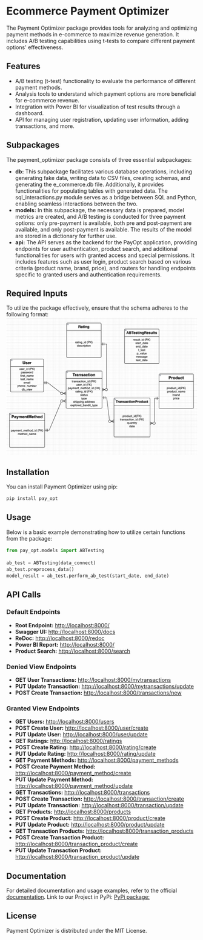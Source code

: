 # Ecommerce Payment Optimizer

The Payment Optimizer package provides tools for analyzing and optimizing payment methods in e-commerce to maximize revenue generation. It includes A/B testing capabilities using t-tests to compare different payment options' effectiveness.

## Features

- A/B testing (t-test) functionality to evaluate the performance of different payment methods.
- Analysis tools to understand which payment options are more beneficial for e-commerce revenue.
- Integration with Power BI for visualization of test results through a dashboard.
- API for managing user registration, updating user information, adding transactions, and more.

## Subpackages

The payment_optimizer package consists of three essential subpackages:

- **db:** This subpackage facilitates various database operations, including generating fake data, writing data to CSV files, creating schemas, and generating the e_commerce.db file. Additionally, it provides functionalities for populating tables with generated data. The sql_interactions.py module serves as a bridge between SQL and Python, enabling seamless interactions between the two.
- **models:** In this subpackage, the necessary data is prepared, model metrics are created, and A/B testing is conducted for three payment options: only pre-payment is available, both pre and post-payment are available, and only post-payment is available. The results of the model are stored in a dictionary for further use.
- **api:** The API serves as the backend for the PayOpt application, providing endpoints for user authentication, product search, and additional functionalities for users with granted access and special permissions. It includes features such as user login, product search based on various criteria (product name, brand, price), and routers for handling endpoints specific to granted users and authentication requirements.

## Required Inputs

To utilize the package effectively, ensure that the schema adheres to the following format:
![Alt Text](Documents/ERD.png)

## Installation

You can install Payment Optimizer using pip:

```bash
pip install pay_opt
```

## Usage

Below is a basic example demonstrating how to utilize certain functions from the package:

```python
from pay_opt.models import ABTesting

ab_test = ABTesting(data_connect)
ab_test.preprocess_data()
model_result = ab_test.perform_ab_test(start_date, end_date)
```

## API Calls

### Default Endpoints

- **Root Endpoint:** [http://localhost:8000/](http://localhost:8000/)
- **Swagger UI:** [http://localhost:8000/docs](http://localhost:8000/docs)
- **ReDoc:** [http://localhost:8000/redoc](http://localhost:8000/redoc)
- **Power BI Report:** [http://localhost:8000/](https://app.powerbi.com/reportEmbed?reportId=1733eb14-e25c-482e-8d8a-6f7172727743&autoAuth=true&ctid=4c0b7b5b-f6ee-4e4e-b961-0512d8fcb5f2)
- **Product Search:** [http://localhost:8000/search](http://localhost:8000/docs#/Default/search_products_product_search_get)

### Denied View Endpoints

- **GET User Transactions:** [http://localhost:8000/mytransactions](http://localhost:8000/docs#/Authentication%20Required/get_user_transactions_mytransactions_get)
- **PUT Update Transaction:** [http://localhost:8000/mytransactions/update](http://localhost:8000/docs#/Authentication%20Required/update_transaction_mytransactions_update_put)
- **POST Create Transaction:** [http://localhost:8000/transactions/new](http://localhost:8000/docs#/Authentication%20Required/create_transaction_transactions_new_post)

### Granted View Endpoints

- **GET Users:** [http://localhost:8000/users](http://localhost:8000/docs#/Granted%20User%20Access%20Required/select_n_rows_users_get)
- **POST Create User:** [http://localhost:8000/user/create](http://localhost:8000/docs#/Granted%20User%20Access%20Required/create_entry_user_create_post)
- **PUT Update User:** [http://localhost:8000/user/update](http://localhost:8000/docs#/Granted%20User%20Access%20Required/update_table_user_update_put)
- **GET Ratings:** [http://localhost:8000/ratings](http://localhost:8000/docs#/Granted%20User%20Access%20Required/select_n_rows_ratings_get)
- **POST Create Rating:** [http://localhost:8000/rating/create](http://localhost:8000/docs#/Granted%20User%20Access%20Required/create_entry_rating_create_post)
- **PUT Update Rating:** [http://localhost:8000/rating/update](http://localhost:8000/docs#/Granted%20User%20Access%20Required/update_table_rating_update_put)
- **GET Payment Methods:** [http://localhost:8000/payment_methods](http://localhost:8000/docs#/Granted%20User%20Access%20Required/select_n_rows_payment_methods_get)
- **POST Create Payment Method:** [http://localhost:8000/payment_method/create](http://localhost:8000/docs#/Granted%20User%20Access%20Required/create_entry_payment_method_create_post)
- **PUT Update Payment Method:** [http://localhost:8000/payment_method/update](http://localhost:8000/docs#/Granted%20User%20Access%20Required/update_table_payment_method_update_put)
- **GET Transactions:** [http://localhost:8000/transactions](http://localhost:8000/docs#/Granted%20User%20Access%20Required/select_n_rows_transactionss_get)
- **POST Create Transaction:** [http://localhost:8000/transaction/create](http://localhost:8000/docs#/Granted%20User%20Access%20Required/create_entry_transactions_create_post)
- **PUT Update Transaction:** [http://localhost:8000/transaction/update](http://localhost:8000/docs#/Granted%20User%20Access%20Required/update_table_transactions_update_put)
- **GET Products:** [http://localhost:8000/products](http://localhost:8000/docs#/Granted%20User%20Access%20Required/select_n_rows_products_get)
- **POST Create Product:** [http://localhost:8000/product/create](http://localhost:8000/docs#/Granted%20User%20Access%20Required/create_entry_product_create_post)
- **PUT Update Product:** [http://localhost:8000/product/update](http://localhost:8000/docs#/Granted%20User%20Access%20Required/update_table_product_update_put)
- **GET Transaction Products:** [http://localhost:8000/transaction_products](http://localhost:8000/docs#/Granted%20User%20Access%20Required/select_n_rows_transaction_products_get)
- **POST Create Transaction Product:** [http://localhost:8000/transaction_product/create](http://localhost:8000/docs#/Granted%20User%20Access%20Required/create_entry_transaction_product_create_post)
- **PUT Update Transaction Product:** [http://localhost:8000/transaction_product/update](http://localhost:8000/docs#/Granted%20User%20Access%20Required/update_table_transaction_product_update_put)

## Documentation

For detailed documentation and usage examples, refer to the official [documentation](https://aregamirjanyan.github.io/MarketingProject/).
Link to our Project in PyPi: [PyPi package:](https://pypi.org/project/PayOpt/1.0.2/)

## License

Payment Optimizer is distributed under the MIT License.
